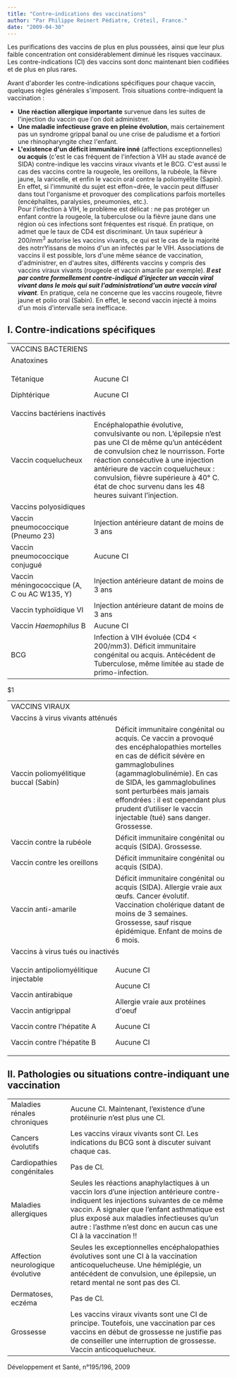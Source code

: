 ```yaml
---
title: "Contre–indications des vaccinations"
author: "Par Philippe Reinert Pédiatre, Créteil, France."
date: "2009-04-30"
---
```


<div class="teaser"><p>Les purifications des vaccins de plus en plus poussées, ainsi que leur plus faible concentration ont considérablement diminué les risques vaccinaux. Les contre-indications (CI) des vaccins sont donc maintenant bien codifiées et de plus en plus rares.</p></div>

Avant d'aborder les contre-indications spécifiques pour chaque vaccin, quelques règles générales s'imposent. Trois situations contre-indiquent la vaccination :

- **Une réaction allergique importante** survenue dans les suites de l'injection du vaccin que l'on doit administrer.
- **Une maladie infectieuse grave en pleine évolution**, mais certainement pas un syndrome grippal banal ou une crise de paludisme et a fortiori une rhinopharyngite chez l'enfant.
- **L'existence d'un déficit immunitaire inné** (affections exceptionnelles) **ou acquis** (c'est le cas fréquent de l'infection à VIH au stade avancé de SIDA) contre-indique les vaccins viraux vivants et le BCG. C'est aussi le cas des vaccins contre la rougeole, les oreillons, la rubéole, la fièvre jaune, la varicelle, et enfin le vaccin oral contre la poliomyélite (Sapin). En effet, si l'immunité du sujet est effon¬drée, le vaccin peut diffuser dans tout l'organisme et provoquer des complications parfois mortelles (encéphalites, paralysies, pneumonies, etc.).  
  Pour l'infection à VIH, le problème est délicat : ne pas protéger un enfant contre la rougeole, la tuberculose ou la fièvre jaune dans une région où ces infections sont fréquentes est risqué. En pratique, on admet que le taux de CD4 est discriminant. Un taux supérieur à 200/mm<sup>3</sup> autorise les vaccins vivants, ce qui est le cas de la majorité des notrrYissans de moins d'un an infectés par le VIH. Associations de vaccins il est possible, lors d'une même séance de vaccination, d'administrer, en d'autres sites, différents vaccins y compris des vaccins viraux vivants (rougeole et vaccin amarile par exemple). ***Il est par contre formellement contre-indiqué d'injecter un vaccin viral vivant dans le mois qui suit l’administrationd'un autre vaccin viral vivant***. En pratique, cela ne concerne que les vaccins rougeole, fièvre jaune et polio oral (Sabin). En effet, le second vaccin injecté à moins d'un mois d'intervalle sera inefficace.

## I. Contre-indications spécifiques

<table>

<tbody>

<tr>

<td class="rtecenter" colspan="2" style="width: 536px;">VACCINS BACTERIENS</td>

</tr>

<tr>

<td class="rtecenter" colspan="2" style="width: 208px;">Anatoxines</td>

</tr>

<tr>

<td style="width: 173px;">

Tétanique

Diphtérique

</td>

<td style="width: 325px;">

Aucune CI

Aucune CI

</td>

</tr>

<tr>

<td class="rtecenter" colspan="2" style="width: 208px;">Vaccins bactériens inactivés</td>

</tr>

<tr>

<td style="width: 173px;">

Vaccin coquelucheux

</td>

<td style="width: 325px;">Encéphalopathie évolutive, convulsivante ou non. L’épilepsie n’est pas une CI de même qu’un antécédent de convulsion chez le nourrisson.  
Forte réaction consécutive à une injection antérieure de vaccin coquelucheux : convulsion, fièvre supérieure à 40° C. état de choc survenu dans les 48 heures suivant l’injection.</td>

</tr>

<tr>

<td class="rtecenter" colspan="2" style="width: 208px;">Vaccins polyosidiques</td>

</tr>

<tr>

<td class="rteright" style="width: 173px;">Vaccin pneumococcique  
(Pneumo 23)</td>

<td style="width: 325px;">Injection antérieure datant de moins de 3 ans</td>

</tr>

<tr>

<td class="rteright" style="width: 173px;">Vaccin pneumococcique  
conjugué</td>

<td style="width: 325px;">Aucune CI</td>

</tr>

<tr>

<td class="rteright" style="width: 173px;">Vaccin méningococcique  
(A, C ou AC W135, Y)</td>

<td style="width: 325px;">Injection antérieure datant de moins de 3 ans</td>

</tr>

<tr>

<td class="rteright" style="width: 173px;">Vaccin typhoïdique VI</td>

<td style="width: 325px;">Injection antérieure datant de moins de 3 ans</td>

</tr>

<tr>

<td class="rteright" style="width: 173px;">Vaccin <em>Haemophilus</em> B</td>

<td style="width: 325px;">Aucune CI</td>

</tr>

<tr>

<td class="rteright" style="width: 173px;">BCG</td>

<td style="width: 325px;">Infection à VIH évoluée (CD4 < 200/mm3).  
Déficit immunitaire congénital ou acquis.  
Antécédent de Tuberculose, même limitée au stade de primo-infection.</td>

</tr>

</tbody>

</table>

\$1<table>

<tbody>

<tr>

<td class="rtecenter" colspan="2" style="width: 514px;">VACCINS VIRAUX</td>

</tr>

<tr>

<td class="rtecenter" colspan="2" style="width: 514px;">Vaccins à virus vivants atténués</td>

</tr>

<tr>

<td class="rteright" style="width: 224px;">Vaccin poliomyélitique  
buccal (Sabin)</td>

<td style="width: 252px;">Déficit immunitaire congénital ou acquis.  
Ce vaccin a provoqué des encéphalopathies mortelles en cas de déficit sévère en gammaglobulines (agammaglobulinémie). En cas de SIDA, les gammaglobulines sont perturbées mais jamais effondrées : il est cependant plus prudent d’utiliser le vaccin injectable (tué) sans danger.  
Grossesse.</td>

</tr>

<tr>

<td class="rteright" style="width: 224px;">Vaccin contre  
la rubéole</td>

<td style="width: 252px;">Déficit immunitaire congénital ou acquis (SIDA).  
Grossesse.</td>

</tr>

<tr>

<td class="rteright" style="width: 224px;">Vaccin contre  
les oreillons</td>

<td style="width: 252px;">Déficit immunitaire congénital ou acquis (SIDA).</td>

</tr>

<tr>

<td class="rteright" style="width: 224px;">Vaccin anti-amarile</td>

<td style="width: 252px;">Déficit immunitaire congénital ou acquis (SIDA).  
Allergie vraie aux œufs.  
Cancer évolutif.  
Vaccination cholérique datant de moins de 3 semaines.  
Grossesse, sauf risque épidémique.  
Enfant de moins de 6 mois.</td>

</tr>

<tr>

<td class="rtecenter" colspan="2" style="width: 514px;">Vaccins à virus tués ou inactivés</td>

</tr>

<tr>

<td style="width: 224px;">

Vaccin antipoliomyélitique injectable

Vaccin antirabique

Vaccin antigrippal

Vaccin contre l'hépatite A

Vaccin contre l'hépatite B

</td>

<td style="width: 252px;">

Aucune CI

Aucune CI

Allergie vraie aux protéines d'oeuf

Aucune CI

Aucune CI

</td>

</tr>

</tbody>

</table>

## II. Pathologies ou situations contre-indiquant une vaccination

<table>

<tbody>

<tr>

<td>Maladies rénales chroniques</td>

<td>Aucune CI. Maintenant, l’existence d’une protéinurie n’est plus une CI.</td>

</tr>

<tr>

<td>Cancers évolutifs</td>

<td>Les vaccins viraux vivants sont CI.  
Les indications du BCG sont à discuter suivant chaque cas.</td>

</tr>

<tr>

<td>Cardiopathies congénitales</td>

<td>Pas de CI.</td>

</tr>

<tr>

<td>Maladies allergiques</td>

<td>Seules les réactions anaphylactiques à un vaccin lors d’une injection antérieure contre-indiquent les injections suivantes de ce même vaccin.  
A signaler que l’enfant asthmatique est plus exposé aux maladies infectieuses qu’un autre : l’asthme n’est donc en aucun cas une CI à la vaccination !!</td>

</tr>

<tr>

<td>Affection neurologique évolutive</td>

<td>Seules les exceptionnelles encéphalopathies évolutives sont une CI à la vaccination anticoquelucheuse.  
Une hémiplégie, un antécédent de convulsion, une épilepsie, un retard mental ne sont pas des CI.</td>

</tr>

<tr>

<td>Dermatoses, eczéma</td>

<td>Pas de CI.</td>

</tr>

<tr>

<td>Grossesse</td>

<td>Les vaccins viraux vivants sont une CI de principe. Toutefois, une vaccination par ces vaccins en début de grossesse ne justifie pas de conseiller une interruption de grossesse.  
Vaccin anticoquelucheux.</td>

</tr>

</tbody>

</table>

Développement et Santé, n°195/196, 2009
